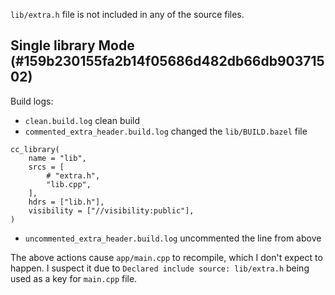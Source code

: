 `lib/extra.h` file is not included in any of the source files.


## Single library Mode (#159b230155fa2b14f05686d482db66db90371502)

Build logs:
- `clean.build.log` clean build
- `commented_extra_header.build.log`  changed the `lib/BUILD.bazel` file
```
cc_library(
    name = "lib",
    srcs = [
        # "extra.h",
        "lib.cpp",
    ],
    hdrs = ["lib.h"],
    visibility = ["//visibility:public"],
)
```
- `uncommented_extra_header.build.log` uncommented the line from above


The above actions cause `app/main.cpp` to recompile, which I don't expect to happen. I suspect it
due to `Declared include source: lib/extra.h` being used as a key for `main.cpp` file.
